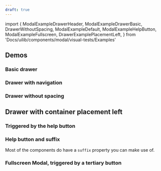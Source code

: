 ```yaml
---
draft: true
---
```


import {
ModalExampleDrawerHeader,
ModalExampleDrawerBasic,
DrawerWithoutSpacing,
ModalExampleDefault,
ModalExampleHelpButton,
ModalExampleFullscreen,
DrawerExamplePlacementLeft,
} from 'Docs/uilib/components/modal/visual-tests/Examples'

## Demos

### Basic drawer

<ModalExampleDrawerBasic />

### Drawer with navigation

<ModalExampleDrawerHeader />

### Drawer without spacing

<DrawerWithoutSpacing />

## Drawer with container placement left

<DrawerExamplePlacementLeft />

### Triggered by the help button

<ModalExampleDefault />

### Help button and suffix

Most of the components do have a `suffix` property you can make use of.

<ModalExampleHelpButton />

### Fullscreen Modal, triggered by a tertiary button

<ModalExampleFullscreen />
